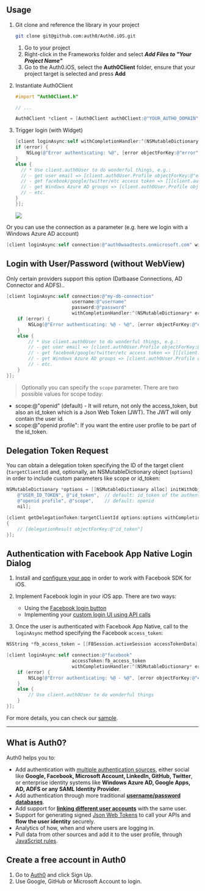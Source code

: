 ## Usage

1. Git clone and reference the library in your project

	```bash
	git clone git@github.com:auth0/Auth0.iOS.git
	```

	1. Go to your project 
	2. Right-click in the Frameworks folder and select ___Add Files to "Your Project Name"___
	3. Go to the Auth0.iOS, select the __Auth0Client__ folder, ensure that your project target is selected and press __Add__

2. Instantiate Auth0Client

	```Objective-c
	#import "Auth0Client.h"
	
	// ...
	
	Auth0Client *client = [Auth0Client auth0Client:@"YOUR_AUTH0_DOMAIN" clientId:@"YOUR_CLIENT_ID"];
	```

3. Trigger login (with Widget) 

	```Objective-c
	[client loginAsync:self withCompletionHandler:^(NSMutableDictionary* error) {
    if (error) {
    	NSLog(@"Error authenticating: %@", [error objectForKey:@"error"]);
    }
    else {         
      // * Use client.auth0User to do wonderful things, e.g.:
      // - get user email => [client.auth0User.Profile objectForKey:@"email"]
      // - get facebook/google/twitter/etc access token => [[[client.auth0User.Profile objectForKey:@"identities"] objectAtIndex:0] objectForKey:@"access_token"]
      // - get Windows Azure AD groups => [client.auth0User.Profile objectForKey:@"groups"]
      // - etc.
    }
	}];
	```

	![](http://puu.sh/4nZfX.png)

Or you can use the connection as a parameter (e.g. here we login with a Windows Azure AD account)

```Objective-c
[client loginAsync:self connection:@"auth0waadtests.onmicrosoft.com" withCompletionHandler:^(NSMutableDictionary* error) { ... }];
```

## Login with User/Password (without WebView)

Only certain providers support this option (Datbaase Connections, AD Connector and ADFS)..

```Objective-c
[client loginAsync:self connection:@"my-db-connection" 
						username:@"username"
						password:@"password"
						withCompletionHandler:^(NSMutableDictionary* error) {
	if (error) {
		NSLog(@"Error authenticating: %@ - %@", [error objectForKey:@"error"], [error objectForKey:@"error_description"]);
	}
	else {
		// * Use client.auth0User to do wonderful things, e.g.:
		// - get user email => [client.auth0User.Profile objectForKey:@"email"]
		// - get facebook/google/twitter/etc access token => [[[client.auth0User.Profile objectForKey:@"identities"] objectAtIndex:0] objectForKey:@"access_token"]
		// - get Windows Azure AD groups => [client.auth0User.Profile objectForKey:@"groups"]
		// - etc.
	}
}];
```

> Optionally you can specify the `scope` parameter. There are two possible values for scope today:
* scope:@"openid" (default) - It will return, not only the access_token, but also an id_token which is a Json Web Token (JWT). The JWT will only contain the user id.
* scope:@"openid profile": If you want the entire user profile to be part of the id_token.

## Delegation Token Request

You can obtain a delegation token specifying the ID of the target client (`targetClientId`) and, optionally, an NSMutableDictionary object (`options`) in order to include custom parameters like scope or id_token:

```Objective-c
NSMutableDictionary *options = [[NSMutableDictionary alloc] initWithObjectsAndKeys:
	@"USER_ID_TOKEN", @"id_token", 	// default: id_token of the authenticated user (client.auth0User.IdToken)
	@"openid profile", @"scope", 	// default: openid
	nil];

[client getDelegationToken:targetClientId options:options withCompletionHandler:^(NSMutableDictionary* delegationResult)
{
	// [delegationResult objectForKey:@"id_token"]
}];
```

## Authentication with Facebook App Native Login Dialog

1. Install and [configure your app](https://developers.facebook.com/docs/ios/getting-started/) in order to work with Facebook SDK for iOS.

2. Implement Facebook login in your iOS app. There are two ways:
	* Using the [Facebook login button](https://developers.facebook.com/docs/facebook-login/ios/v2.0#login-button)
	* Implementing your [custom login UI using API calls](https://developers.facebook.com/docs/facebook-login/ios/v2.0#login-apicalls)

3. Once the user is authenticated with Facebook App Native, call to the `loginAsync` method specifying the Facebook `access_token`:

```Objective-c
NSString *fb_access_token = [[FBSession.activeSession accessTokenData] accessToken];

[client loginAsync:self connection:@"facebook" 
						accessToken:fb_access_token
						withCompletionHandler:^(NSMutableDictionary* error) {
	if (error) {
		NSLog(@"Error authenticating: %@ - %@", [error objectForKey:@"error"], [error objectForKey:@"error_description"]);
	}
	else {
		// Use client.auth0User to do wonderful things
	}
}];
```

For more details, you can check our [sample](/Auth0Client.AppNativeLoginSample).

---

## What is Auth0?

Auth0 helps you to:

* Add authentication with [multiple authentication sources](https://docs.auth0.com/identityproviders), either social like **Google, Facebook, Microsoft Account, LinkedIn, GitHub, Twitter**, or enterprise identity systems like **Windows Azure AD, Google Apps, AD, ADFS or any SAML Identity Provider**. 
* Add authentication through more traditional **[username/password databases](https://docs.auth0.com/mysql-connection-tutorial)**.
* Add support for **[linking different user accounts](https://docs.auth0.com/link-accounts)** with the same user.
* Support for generating signed [Json Web Tokens](https://docs.auth0.com/jwt) to call your APIs and **flow the user identity** securely.
* Analytics of how, when and where users are logging in.
* Pull data from other sources and add it to the user profile, through [JavaScript rules](https://docs.auth0.com/rules).

## Create a free account in Auth0

1. Go to [Auth0](http://developers.auth0.com) and click Sign Up.
2. Use Google, GitHub or Microsoft Account to login.
